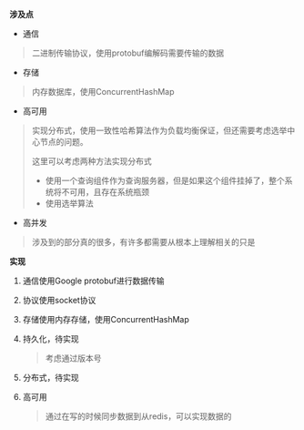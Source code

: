 **涉及点**

- 通信

> 二进制传输协议，使用protobuf编解码需要传输的数据

- 存储

> 内存数据库，使用ConcurrentHashMap

- 高可用

> 实现分布式，使用一致性哈希算法作为负载均衡保证，但还需要考虑选举中心节点的问题。
>
> 这里可以考虑两种方法实现分布式
>
> - 使用一个查询组件作为查询服务器，但是如果这个组件挂掉了，整个系统将不可用，且存在系统瓶颈
> - 使用选举算法

- 高并发

> 涉及到的部分真的很多，有许多都需要从根本上理解相关的只是



**实现**

1. 通信使用Google protobuf进行数据传输

2. 协议使用socket协议

3. 存储使用内存存储，使用ConcurrentHashMap

4. 持久化，待实现

   > 考虑通过版本号

5. 分布式，待实现

6. 高可用

   > 通过在写的时候同步数据到从redis，可以实现数据的

